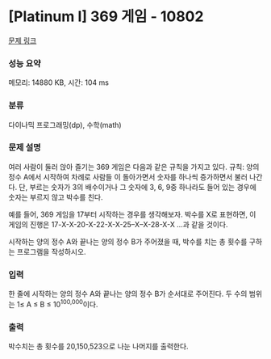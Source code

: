 # [Platinum I] 369 게임 - 10802 

[문제 링크](https://www.acmicpc.net/problem/10802) 

### 성능 요약

메모리: 14880 KB, 시간: 104 ms

### 분류

다이나믹 프로그래밍(dp), 수학(math)

### 문제 설명

<p>여러 사람이 둘러 앉아 즐기는 369 게임은 다음과 같은 규칙을 가지고 있다. 규칙: 양의 정수 A에서 시작하여 차례로 사람들 이 돌아가면서 숫자를 하나씩 증가하면서 불러 나간다. 단, 부르는 숫자가 3의 배수이거나 그 숫자에 3, 6, 9중 하나라도 들어 있는 경우에 숫자는 부르지 않고 박수를 친다. </p>

<p>예를 들어, 369 게임을 17부터 시작하는 경우를 생각해보자. 박수를 X로 표현하면, 이 게임의 진행은 17-X-X-20-X-22-X-X-25–X–X-28-X-X …과 같을 것이다. </p>

<p>시작하는 양의 정수 A와 끝나는 양의 정수 B가 주어졌을 때, 박수를 치는 총 횟수를 구하는 프로그램을 작성하시오.</p>

### 입력 

 <p>한 줄에 시작하는 양의 정수 A와 끝나는 양의 정수 B가 순서대로 주어진다. 두 수의 범위는 1≤ A ≤ B ≤ 10<sup>100,000</sup>이다.</p>

### 출력 

 <p>박수치는 총 횟수를 20,150,523으로 나눈 나머지를 출력한다. </p>

